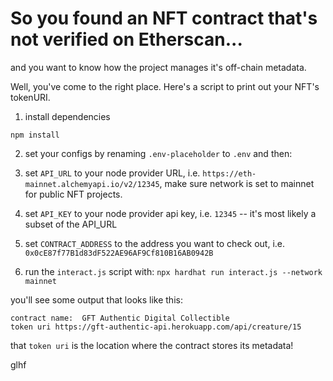 # So you found an NFT contract that's not verified on Etherscan...

and you want to know how the project manages it's off-chain metadata.

Well, you've come to the right place. Here's a script to print out your NFT's tokenURI.

1. install dependencies

```
npm install
```

2. set your configs by renaming `.env-placeholder` to `.env` and then:
  1. set `API_URL` to your node provider URL, i.e. `https://eth-mainnet.alchemyapi.io/v2/12345`, make sure network is set to mainnet for public NFT projects.
  2. set `API_KEY` to your node provider api key, i.e. `12345` -- it's most likely a subset of the API_URL
  3. set `CONTRACT_ADDRESS` to the address you want to check out, i.e. `0x0cE87f77B1d83dF522AE96AF9Cf810B16AB0942B`

3. run the `interact.js` script with: `npx hardhat run interact.js --network mainnet`

you'll see some output that looks like this:

```
contract name:  GFT Authentic Digital Collectible
token uri https://gft-authentic-api.herokuapp.com/api/creature/15
```

that `token uri` is the location where the contract stores its metadata!

glhf